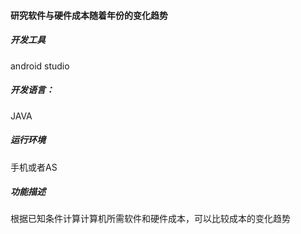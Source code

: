 #### 研究软件与硬件成本随着年份的变化趋势

##### 开发工具

android studio

##### 开发语言：

JAVA

##### 运行环境

手机或者AS

##### 功能描述

根据已知条件计算计算机所需软件和硬件成本，可以比较成本的变化趋势